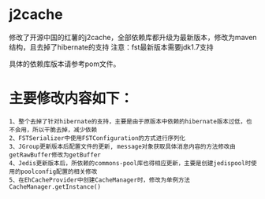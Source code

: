 j2cache
=======

修改了开源中国的红薯的j2cache，全部依赖库都升级为最新版本，修改为maven结构，且去掉了hibernate的支持
注意：fst最新版本需要jdk1.7支持

具体的依赖库版本请参考pom文件。

主要修改内容如下：
========

    1、整个去掉了针对hibernate的支持，主要是由于原版本中依赖的hibernate版本过低，也不会用，所以干脆去掉，减少依赖
    2、FSTSerializer中使用FSTConfiguration的方式进行序列化
    3、JGroup更新版本后配置文件的更新, message对象获取具体消息内容的方法修改由getRawBuffer修改为getBuffer
    4、Jedis更新版本后，所依赖的commons-pool库也得相应更新，主要是创建jedispool时使用的poolconfig配置的相关修改
    5、在EhCacheProvider中创建CacheManager时，修改为单例方法CacheManager.getInstance()
